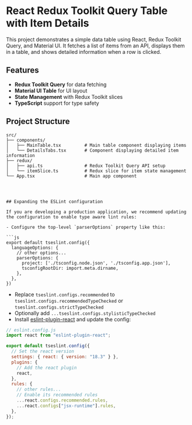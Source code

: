 # React Redux Toolkit Query Table with Item Details

This project demonstrates a simple data table using React, Redux Toolkit Query, and Material UI. It fetches a list of items from an API, displays them in a table, and shows detailed information when a row is clicked.

## Features

- **Redux Toolkit Query** for data fetching
- **Material UI Table** for UI layout
- **State Management** with Redux Toolkit slices
- **TypeScript** support for type safety

## Project Structure

````plaintext
src/
├── components/
│   ├── MainTable.tsx         # Main table component displaying items
│   └── DetailsTabs.tsx       # Component displaying detailed item information
├── redux/
│   ├── api.ts                # Redux Toolkit Query API setup
│   └── itemSlice.ts          # Redux slice for item state management
└── App.tsx                   # Main app component




## Expanding the ESLint configuration

If you are developing a production application, we recommend updating the configuration to enable type aware lint rules:

- Configure the top-level `parserOptions` property like this:

```js
export default tseslint.config({
  languageOptions: {
    // other options...
    parserOptions: {
      project: ['./tsconfig.node.json', './tsconfig.app.json'],
      tsconfigRootDir: import.meta.dirname,
    },
  },
})
````

- Replace `tseslint.configs.recommended` to `tseslint.configs.recommendedTypeChecked` or `tseslint.configs.strictTypeChecked`
- Optionally add `...tseslint.configs.stylisticTypeChecked`
- Install [eslint-plugin-react](https://github.com/jsx-eslint/eslint-plugin-react) and update the config:

```js
// eslint.config.js
import react from "eslint-plugin-react";

export default tseslint.config({
  // Set the react version
  settings: { react: { version: "18.3" } },
  plugins: {
    // Add the react plugin
    react,
  },
  rules: {
    // other rules...
    // Enable its recommended rules
    ...react.configs.recommended.rules,
    ...react.configs["jsx-runtime"].rules,
  },
});
```
